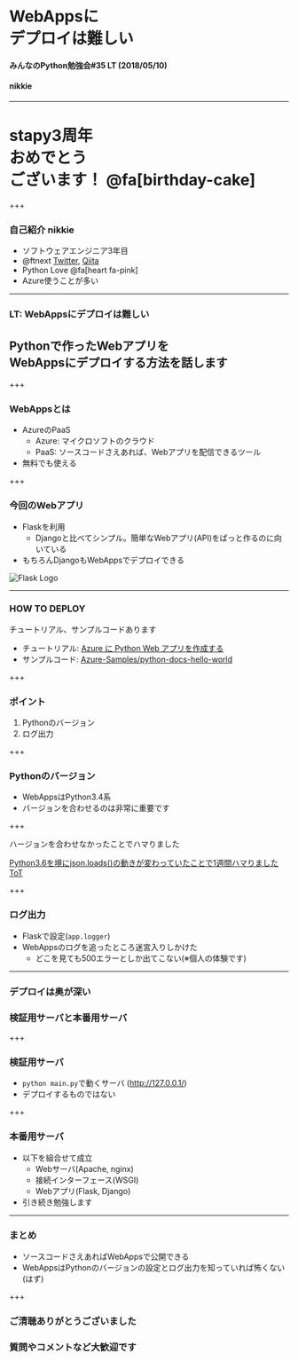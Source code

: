 # WebAppsに<br>デプロイは難しい
#### みんなのPython勉強会#35 LT (2018/05/10)
#### nikkie

---

# stapy3周年<br>おめでとう<br>ございます！ @fa[birthday-cake]

+++

### 自己紹介 nikkie

- ソフトウェアエンジニア3年目
- @ftnext [Twitter](https://twitter.com/ftnext), [Qiita](https://qiita.com/ftnext)
- Python Love @fa[heart fa-pink]
- Azure使うことが多い

---

### LT: WebAppsにデプロイは難しい

## Pythonで作ったWebアプリを<br>WebAppsにデプロイする方法を話します

+++

### WebAppsとは

- AzureのPaaS
  - Azure: マイクロソフトのクラウド
  - PaaS: ソースコードさえあれば、Webアプリを配信できるツール
- 無料でも使える

+++

### 今回のWebアプリ

- Flaskを利用
  - Djangoと比べてシンプル。簡単なWebアプリ(API)をぱっと作るのに向いている
- もちろんDjangoもWebAppsでデプロイできる

![Flask Logo](http://flask.pocoo.org/docs/0.12/_images/logo-full.png)

---

### HOW TO DEPLOY

チュートリアル、サンプルコードあります
- チュートリアル: [Azure に Python Web アプリを作成する](https://docs.microsoft.com/ja-jp/azure/app-service/app-service-web-get-started-python)
- サンプルコード: [Azure-Samples/python-docs-hello-world](https://github.com/Azure-Samples/python-docs-hello-world)

+++

### ポイント

1. Pythonのバージョン
1. ログ出力

+++

### Pythonのバージョン

- WebAppsはPython3.4系
- バージョンを合わせるのは非常に重要です

+++

ハージョンを合わせなかったことでハマりました

[Python3.6を境にjson.loads()の動きが変わっていたことで1週間ハマりました ToT](https://qiita.com/ftnext/items/e2120cfa0fcecbd599c1)

+++

### ログ出力

- Flaskで設定(`app.logger`)
- WebAppsのログを追ったところ迷宮入りしかけた
  - どこを見ても500エラーとしか出てこない(※個人の体験です)

---

### デプロイは奥が深い

### 検証用サーバと本番用サーバ

+++

### 検証用サーバ

- `python main.py`で動くサーバ (http://127.0.0.1/)
- デプロイするものではない

+++

### 本番用サーバ

- 以下を組合せて成立
  - Webサーバ(Apache, nginx)
  - 接続インターフェース(WSGI)
  - Webアプリ(Flask, Django)
- 引き続き勉強します

---

### まとめ

- ソースコードさえあればWebAppsで公開できる
- WebAppsはPythonのバージョンの設定とログ出力を知っていれば怖くない(はず)

+++

### ご清聴ありがとうございました

### 質問やコメントなど大歓迎です
